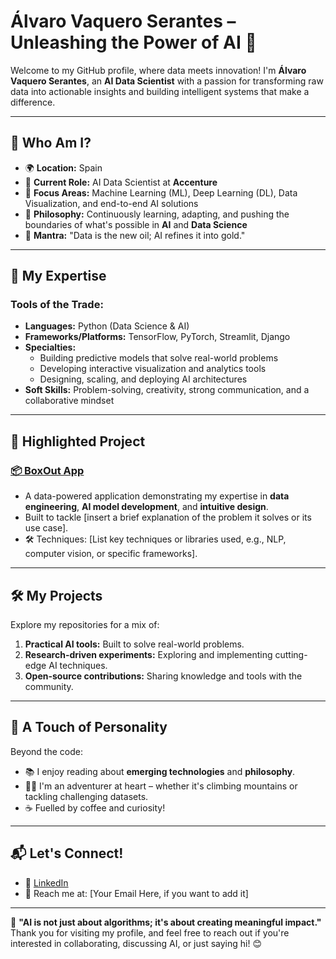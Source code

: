 # Álvaro Vaquero Serantes – Unleashing the Power of AI 🚀

Welcome to my GitHub profile, where data meets innovation! I'm **Álvaro Vaquero Serantes**, an **AI Data Scientist** with a passion for transforming raw data into actionable insights and building intelligent systems that make a difference.

---

## 🧠 Who Am I?
- 🌍 **Location:** Spain
- 💼 **Current Role:** AI Data Scientist at **Accenture**
- 🎯 **Focus Areas:** Machine Learning (ML), Deep Learning (DL), Data Visualization, and end-to-end AI solutions
- 🌱 **Philosophy:** Continuously learning, adapting, and pushing the boundaries of what's possible in **AI** and **Data Science**
- 📖 **Mantra:** "Data is the new oil; AI refines it into gold."

---

## 🔑 My Expertise
### Tools of the Trade:
- **Languages:** Python (Data Science & AI)
- **Frameworks/Platforms:** TensorFlow, PyTorch, Streamlit, Django
- **Specialties:** 
  - Building predictive models that solve real-world problems
  - Developing interactive visualization and analytics tools
  - Designing, scaling, and deploying AI architectures
- **Soft Skills:** Problem-solving, creativity, strong communication, and a collaborative mindset

---

## 🌟 Highlighted Project
### [📦 BoxOut App](#)
- A data-powered application demonstrating my expertise in **data engineering**, **AI model development**, and **intuitive design**.
- Built to tackle [insert a brief explanation of the problem it solves or its use case].
- 🛠️ Techniques: [List key techniques or libraries used, e.g., NLP, computer vision, or specific frameworks].

---

## 🛠️ My Projects
Explore my repositories for a mix of:
1. **Practical AI tools:** Built to solve real-world problems.
2. **Research-driven experiments:** Exploring and implementing cutting-edge AI techniques.
3. **Open-source contributions:** Sharing knowledge and tools with the community.

---

## 🎨 A Touch of Personality
Beyond the code:
- 📚 I enjoy reading about **emerging technologies** and **philosophy**.
- 🧗‍♂️ I'm an adventurer at heart – whether it's climbing mountains or tackling challenging datasets.
- ☕ Fuelled by coffee and curiosity!

---

## 📬 Let's Connect!
- 💼 [LinkedIn](https://linkedin.com/in/álvaro-vaquero-serantes-7a1775289)
- 📧 Reach me at: [Your Email Here, if you want to add it]

---

🚀 **"AI is not just about algorithms; it's about creating meaningful impact."**  
Thank you for visiting my profile, and feel free to reach out if you're interested in collaborating, discussing AI, or just saying hi! 😊
